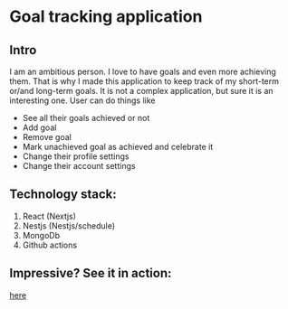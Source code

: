 # Goal tracking application

## Intro

I am an ambitious person. I love to have goals and even more achieving them. That is why I made this application to keep track of my short-term or/and long-term goals. It is not a complex application, but sure it is an interesting one. User can do things like

- See all their goals achieved or not
- Add goal
- Remove goal
- Mark unachieved goal as achieved and celebrate it
- Change their profile settings
- Change their account settings

## Technology stack:

1. React (Nextjs)
2. Nestjs (Nestjs/schedule)
3. MongoDb
4. Github actions

## Impressive? See it in action:

[here](https://goals.yahyasalimi.com)
